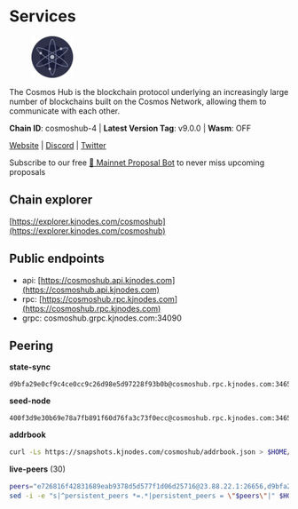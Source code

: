 # Services

<figure><img src="https://raw.githubusercontent.com/kj89/cosmos-images/main/logos/cosmoshub.png" alt=""><figcaption></figcaption></figure>

The Cosmos Hub is the blockchain protocol underlying an  increasingly large number of blockchains built on the  Cosmos Network, allowing them to communicate with each other.

**Chain ID**: cosmoshub-4 | **Latest Version Tag**: v9.0.0 | **Wasm**: OFF

[Website](https://hub.cosmos.network) | [Discord](https://discord.gg/cosmosnetwork) | [Twitter](https://twitter.com/cosmoshub)



Subscribe to our free [🤖 Mainnet Proposal Bot](https://t.me/kjnodes_proposal_bot) to never miss upcoming proposals


## Chain explorer
[https://explorer.kjnodes.com/cosmoshub](https://explorer.kjnodes.com/cosmoshub)

## Public endpoints

* api: [https://cosmoshub.api.kjnodes.com](https://cosmoshub.api.kjnodes.com)
* rpc: [https://cosmoshub.rpc.kjnodes.com](https://cosmoshub.rpc.kjnodes.com)
* grpc: cosmoshub.grpc.kjnodes.com:34090

## Peering

**state-sync**

```text
d9bfa29e0cf9c4ce0cc9c26d98e5d97228f93b0b@cosmoshub.rpc.kjnodes.com:34656
```

**seed-node**

```text
400f3d9e30b69e78a7fb891f60d76fa3c73f0ecc@cosmoshub.rpc.kjnodes.com:34659
```

**addrbook**
```bash
curl -Ls https://snapshots.kjnodes.com/cosmoshub/addrbook.json > $HOME/.gaia/config/addrbook.json
```

**live-peers** (30)
```bash
peers="e726816f42831689eab9378d5d577f1d06d25716@23.88.22.1:26656,d9bfa29e0cf9c4ce0cc9c26d98e5d97228f93b0b@65.109.88.38:34656,daa6d8314246ad65037a48ec2e2266eeea9d46f8@154.53.63.50:26656,e0ab6c5cc86959853f499236b8297344802ac5f4@5.161.139.201:26656,1da54d20c7339713f1d6d28dd2117087dd33d0ca@5.9.59.145:26656,aa61bc0e8a42eda6ac1276c4279941714a4a38f4@88.99.70.38:26656,cf395b1ba2b8f9fe74fbd85b265b0e83c6a4771b@198.244.213.94:22256,1cce99042f884d669e7287e3e362bff8e385c63e@46.4.79.183:26726,9edd51012df3a09395a48eb68a84723d6308e08c@35.212.116.100:26656,1de09530f959492df3fbb33cdd43895fc0dc17bd@34.249.39.245:26656,e3f76b923d03fc99510b31049144e22d8f0f0587@65.108.193.249:2010,32bdba6ced12cdf2e534566e6c3d66ee2f7ef494@84.244.95.229:26656,1733aef88702bd8326bea0e1dc403d3dbb6f5d8a@158.247.202.33:26656,1b5a5b6518d3cb30a0d49cbd74a45dd4cbab130d@18.138.176.63:26656,2286eeee09fcf37e768dfffc0db8c821b9231b7b@204.16.244.78:26656,ca5011c44fd74d95e7fca487c69e301df195750c@65.108.122.246:26726,9e14c8c48776a789f7029e88c260b2a6cbbf1417@35.212.85.141:26656,0eeb20e044d632b279e67f2fe91f50e4fceab1fd@159.223.223.84:26656,2532ad5b2f93fd521e97dbc3562db711df4bd763@65.109.88.70:26656,b6b9bc1a0c18d12be759111bb3a0d9a8958120c7@57.128.20.184:26656,ee767901f4a7eaf44603ef0a5b6e5edac118ba1e@74.118.136.149:26656,1279eae188599463661c3e2b9ab492615a6d7079@65.108.235.32:2010,803abd0b6b0478ab7f7e38dbda89902ca67f8778@65.21.90.137:11956,c1e437f73b8889b78ea34981e7c349157ad80284@107.135.15.66:26656,62da9d5bc8768e84400941a1195f47bac90fcf97@35.210.106.206:26656,ac9399139c24f8127ef1d29cc03672a186ac3dc5@54.159.132.131:26656,213857e741833d17275ea559bb2d0342398cec99@35.245.206.45:26656,cd372322e563832871672be23d8303508d4385a3@139.59.8.48:26090,1997e68bf205bedeed0c4723786bf03464987dc1@77.87.108.21:26656,61afb0f37c02031f285f6b27ead2a3e7a97cc28a@35.212.34.104:26656"
sed -i -e "s|^persistent_peers *=.*|persistent_peers = \"$peers\"|" $HOME/.gaia/config/config.toml
```
